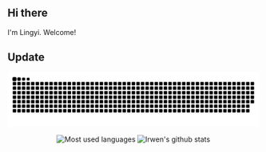 ## Hi there       
I'm Lingyi. Welcome!   

## Update
![Snake animation](https://github.com/irwenjust/irwenjust/blob/output/github-contribution-grid-snake.svg)  

<div align="center">
    <img src="https://github-readme-stats.vercel.app/api/top-langs/?username=irwenjust&langs_count=8&layout=compact&hide_border=true&theme=github_dark" alt="Most used languages"/>
    <img src="https://github-readme-stats.vercel.app/api?username=irwenjust&include_all_commits=true&&show=prs_merged&show_icons=true&hide_border=true&line_height=20&theme=github_dark" alt="Irwen's github stats" />
</div>

<!--
**irwenjust/irwenjust** is a ✨ _special_ ✨ repository because its `README.md` (this file) appears on your GitHub profile.
https://github.com/irwenjust/irwenjust/blob/output/github-contribution-grid-snake.svg
Here are some ideas to get you started:

- 🔭 I’m currently working on ...
- 🌱 I’m currently learning ...
- 👯 I’m looking to collaborate on ...
- 🤔 I’m looking for help with ...
- 💬 Ask me about ...
- 📫 How to reach me: ...
- 😄 Pronouns: ...
- ⚡ Fun fact: ...
-->
